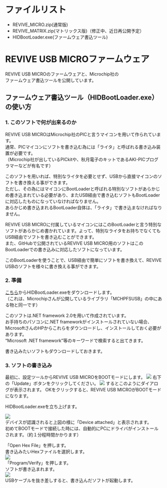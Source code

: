 # ファイルリスト

 - REVIVE_MICRO.zip(通常版)
 - REVIVE_MATRIX.zip(マトリックス版)（修正中、近日再公開予定）
 - HIDBootLoader.exe(ファームウェア書込ツール)

# REVIVE USB MICROファームウェア

REVIVE USB MICROのファームウェアと、Microchip社の  
ファームウェア書込ツールを公開しています。 

## ファームウェア書込ツール（HIDBootLoader.exe）の使い方

### 1. このソフトで何が出来るのか

REVIVE USB MICROはMicrochip社のPICと言うマイコンを用いて作られています。  
通常、PICマイコンにソフトを書き込む為には「ライタ」と呼ばれる書き込み装置が必要です。  
（Microchip社が出しているPICkitや、秋月電子のキットであるAKI-PICプログラマーなどが有名です）  

このソフトを用いれば、特別なライタを必要とせず、USBから直接マイコンのソフトを書き換える事ができます。  
ただし、その為にはマイコンにBootLoaderと呼ばれる特別なソフトがあらかじめ書き込まれている必要があり、またUSB経由で書き込むソフトもBootLoaderに対応したものになっていなければなりません。  
あらかじめ書き込まれるBootLoader自体は、「ライタ」で書き込まなければなりません。  

REVIVE USB MICROに付属しているマイコンにはこのBootLoaderと言う特別なソフトがあらかじめ書かれています。よって、特別なライタをお持ちでなくてもUSB経由でソフトを書き込むことができます。  
また、GitHubで公開されているREVIVE USB MICRO用のソフトはこのBootLoaderでの書き込みに対応したソフトになっています。  

このBootLoaderを使うことで、USB経由で簡単にソフトを書き換えて、REVIVE USBのソフトを様々に書き換える事ができます。  

### 2. 準備

[こちら](https://github.com/bit-trade-one/REVIVE-USB-MICRO/raw/master/Writing-Tool/HIDBootLoader.exe)からHIDBootLoader.exeをダウンロードします。  
（これは、Microchipさんが公開しているライブラリ「MCHPFSUSB」の中にある物と同一です）  

このソフトは.NET framework 2.0を用いて作成されています。  
お手持ちのパソコンに.NET frameworkがインストールされていない場合、MicrosoftさんのHPからこれらをダウンロードし、インストールしておく必要があります。  
“Microsoft .NET framework”等のキーワードで検索すると出てきます。  

書き込みたいソフトもダウンロードしておきます。  

### 3. ソフトの書き込み

最初に、設定ツールからREVIVE USB MICROをBOOTモードにします。
![](http://bit-trade-one.co.jp/wp/wp-content/uploads/2019/06/01soft.jpg)
右下の「Update」ボタンをクリックしてください。
![](http://bit-trade-one.co.jp/wp/wp-content/uploads/2019/06/02update.jpg)
するとこのようにダイアログが表示されます。
OKをクリックすると、REVIVE USB MICROがBOOTモードになります。

HIDBootLoader.exeを立ち上げます。  

![](http://bit-trade-one.co.jp/wp/wp-content/uploads/2019/06/03HIDTool.png)  
デバイスが認識されると上図の様に「Device attached」と表示されます。  
初めてBOOTモードで接続した時には、自動的にPCにドライバがインストールされます。（約１分程時間かかります）  

「Open Hex File」を押します。  
書き込みたいHexファイルを選択します。  
![](http://bit-trade-one.co.jp/wp/wp-content/uploads/2019/06/04choose.png)  
「Program/Verify」を押します。  
ソフトが書き込まれます。  
![](http://bit-trade-one.co.jp/wp/wp-content/uploads/2019/06/05Program.png)  
USBケーブルを抜き差しすると、書き込んだソフトが起動します。  

